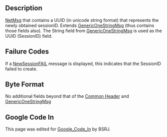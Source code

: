 ## Description

[NetMsg](IBME_GeometryService#NetMsg_Class.md) that contains a
UUID (in unicode string format) that represents the newly obtained
sessionID. Extends [GenericOneStringMsg](GenericOneStringMsg.md)
(thus contains those fields also). The String field from
[GenericOneStringMsg](GenericOneStringMsg.md) is used as the
UUID (SessionID) field.

## Failure Codes

If a [NewSessionFAIL](NewSessionFAIL.md) message is displayed,
this indicates that the SessionID failed to create. <BSRJ>

## Byte Format

No additional fields beyond that of the [Common
Header](NetMsgTypes.md) and
[GenericOneStringMsg](GenericOneStringMsg.md)

## Google Code In

This page was edited for [Google_Code_In](Google_Code_In.md)
by BSRJ.
